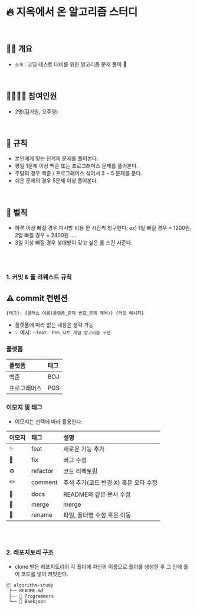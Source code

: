 # 🔥 지옥에서 온 알고리즘 스터디

<br>

## 👨‍🏫 개요
- `소개` : 코딩 테스트 대비를 위한 알고리즘 문제 풀이 👊
<br>

## 👨‍👨‍👦‍👦 참여인원
- 2명(김가원, 오주영)
<br>

## 🤙 규칙

- 본인에게 맞는 단계의 문제를 풀어본다.
- 평일 1문제 이상 백준 또는 프로그래머스 문제를 풀어본다.
- 주말의 경우 백준 / 프로그래머스 섞어서 3 ~ 5 문제를 푼다.
- 쉬운 문제의 경우 5문제 이상 풀어본다.
<br>
  
## 👿 벌칙

- 하루 이상 빠질 경우 피시방 비용 한 시간씩 청구한다. ex) 1일 빠질 경우 = 1200원, 2일 빠질 경우 = 2400원 ....
- 3일 이상 빠질 경우 상대방이 갖고 싶은 롤 스킨 사준다.

<br>
<br>


### 1. 커밋 & 풀 리퀘스트 규칙
## ⚠️ commit 컨벤션

```
{태그}: {클래스 이름(플랫폼_문제 번호_문제 제목)} {커밋 메시지}
```

- 플랫폼에 따라 없는 내용은 생략 가능
- 💡 예시: `✨feat: PGS_다트_게임 알고리즘 구현`

### 플랫폼

| 플랫폼    | 태그  |
|:-------|:----|
| 백준     | BOJ |
| 프로그래머스 | PGS |

### 이모지 및 태그

- 이모지는 선택에 따라 활용한다.

| 이모지 | 태그       | 설명                      |
|:---- |:--------- |:------------------------ |
| ✨   | feat    | 새로운 기능 추가               |
| 🐛  | fix      | 버그 수정                    |
| ♻️  | refactor  | 코드 리팩토링                 |
| ✏️  | comment   | 주석 추가(코드 변경 X) 혹은 오타 수정 |
| 📝  | docs     | README와 같은 문서 수정        |
| 🔀  | merge    | merge                      |
| 🚚  | rename   | 파일, 폴더명 수정 혹은 이동        |

<br>
<br>


### 2. 레포지토리 구조

- clone 받은 레포지토리의 각 폴더에 자신의 이름으로 폴더를 생성한 후 그 안에 풀이 코드를 넣어 커밋한다.

```tex
📦 algorithm-study
 ├── README.md
 ├── 📁 Programmers 
 └── 📁 Baekjoon
   
```
